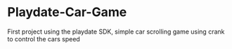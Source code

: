 # Playdate-Car-Game
First project using the playdate SDK, simple car scrolling game using crank to control the cars speed
